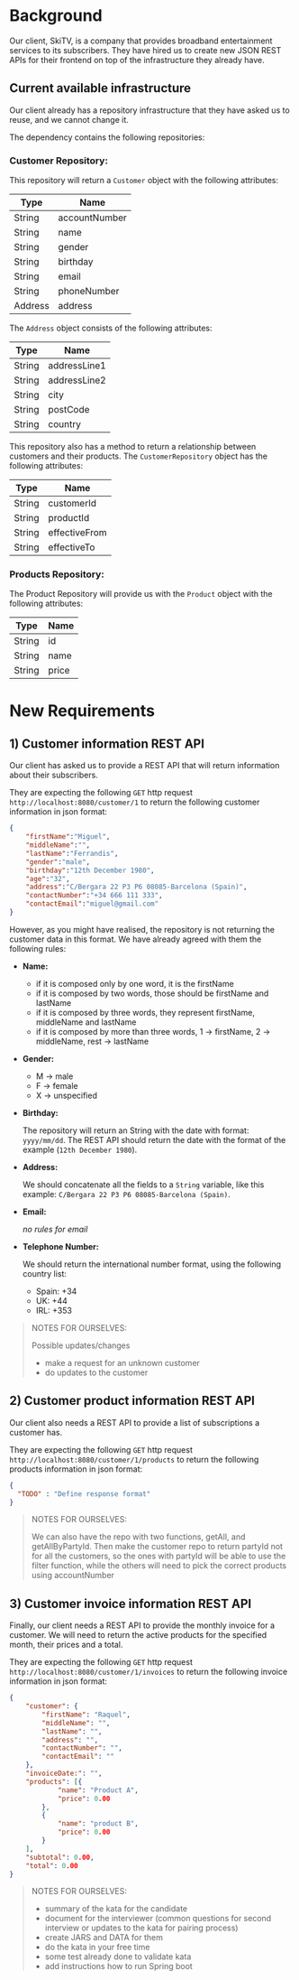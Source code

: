 # Background

Our client, SkiTV, is a company that provides broadband entertainment services to its subscribers.
They have hired us to create new JSON REST APIs for their frontend on top of the infrastructure they already have.

## Current available infrastructure
Our client already has a repository infrastructure that they have asked us to reuse, and we cannot change it.

The dependency contains the following repositories:

### Customer Repository:

This repository will return a `Customer` object with the following attributes:

| Type    | Name          |
|---------|---------------|
| String  | accountNumber |
| String  | name          |
| String  | gender        |
| String  | birthday      |
| String  | email         |
| String  | phoneNumber   |
| Address | address       |

The `Address` object consists of the following attributes: 

| Type    | Name         |
|---------|--------------|
| String  | addressLine1 |
| String  | addressLine2 |
| String  | city         |
| String  | postCode     |
| String  | country      |

This repository also has a method to return a relationship between customers and their products. The 
`CustomerRepository` object has the following attributes:

| Type    | Name          |
|---------|---------------|
| String  | customerId    |
| String  | productId     |
| String  | effectiveFrom |
| String  | effectiveTo   |

### Products Repository:

The Product Repository will provide us with the `Product` object with the following attributes:

| Type    | Name  |
|---------|-------|
| String  | id    |
| String  | name  |
| String  | price |

# New Requirements

## 1) Customer information REST API

Our client has asked us to provide a REST API that will return information about their subscribers.

They are expecting the following `GET` http request `http://localhost:8080/customer/1` to return the following
customer information in json format:

```json
{
    "firstName":"Miguel",
    "middleName":"",
    "lastName":"Ferrandis",
    "gender":"male",
    "birthday":"12th December 1980",
    "age":"32",
    "address":"C/Bergara 22 P3 P6 08085-Barcelona (Spain)",
    "contactNumber":"+34 666 111 333",
    "contactEmail":"miguel@gmail.com"
}
```

However, as you might have realised, the repository is not returning the customer data in this format. 
We have already agreed with them the following rules:

* **Name:**
    * if it is composed only by one word, it is the firstName
    * if it is composed by two words, those should be firstName and lastName
    * if it is composed by three words, they represent firstName, middleName and lastName
    * if it is composed by more than three words, 1 -> firstName, 2 -> middleName, rest -> lastName

* **Gender:**
    * M -> male
    * F -> female
    * X -> unspecified

* **Birthday:**
    
    The repository will return an String with the date with format: `yyyy/mm/dd`.
    The REST API should return the date with the format of the example (`12th December 1980`).

* **Address:**
    
    We should concatenate all the fields to a `String` variable, like this example:
    `C/Bergara 22 P3 P6 08085-Barcelona (Spain)`.

* **Email:**
    
    _no rules for email_

* **Telephone Number:**

    We should return the international number format, using the following country list:
    
    - Spain: +34
    - UK:    +44
    - IRL:   +353


> NOTES FOR OURSELVES:
>
>Possible updates/changes
>* make a request for an unknown customer
>* do updates to the customer
 
## 2) Customer product information REST API

Our client also needs a REST API to provide a list of subscriptions a customer has.

They are expecting the following `GET` http request `http://localhost:8080/customer/1/products` to return the following
products information in json format:

```json
{
  "TODO" : "Define response format"
}

```

> NOTES FOR OURSELVES:
>
>We can also have the repo with two functions, getAll, and getAllByPartyId. Then make the customer repo to return partyId not for all the customers, so the ones with partyId will be able to use the filter function, while the others will need to pick the correct products using accountNumber
    

## 3) Customer invoice information REST API

Finally, our client needs a REST API to provide the monthly invoice for a customer. 
We will need to return the active products for the specified month, their prices and a total.

They are expecting the following `GET` http request `http://localhost:8080/customer/1/invoices` to return the following
invoice information in json format:

```json
{
	"customer": {
		"firstName": "Raquel",
		"middleName": "",
		"lastName": "",
		"address": "",
		"contactNumber": "",
		"contactEmail": ""
	},
	"invoiceDate:": "",
	"products": [{
			"name": "Product A",
			"price": 0.00
		},
		{
			"name": "product B",
			"price": 0.00
		}
	],
	"subtotal": 0.00,
	"total": 0.00
}
```

> NOTES FOR OURSELVES:
>
>- summary of the kata for the candidate
>- document for the interviewer (common questions for second interview or updates to the kata for pairing process)
>- create JARS and DATA for them
>- do the kata in your free time 
>- some test already done to validate kata
>- add instructions how to run Spring boot